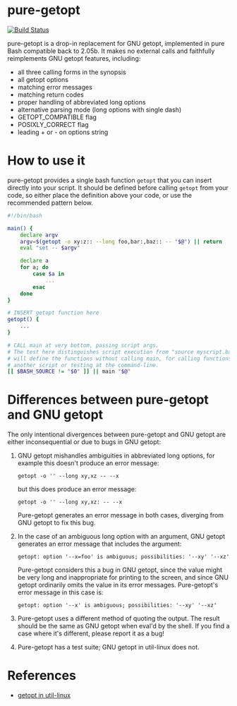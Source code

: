 # pure-getopt

[![Build Status](https://secure.travis-ci.org/agriffis/pure-getopt.png?branch=master)](http://travis-ci.org/agriffis/pure-getopt)

pure-getopt is a drop-in replacement for GNU getopt, implemented in pure
Bash compatible back to 2.05b. It makes no external calls and faithfully
reimplements GNU getopt features, including:

 * all three calling forms in the synopsis
 * all getopt options
 * matching error messages
 * matching return codes
 * proper handling of abbreviated long options
 * alternative parsing mode (long options with single dash)
 * GETOPT_COMPATIBLE flag
 * POSIXLY_CORRECT flag
 * leading + or - on options string

# How to use it

pure-getopt provides a single bash function `getopt` that you can insert
directly into your script. It should be defined before calling `getopt` from
your code, so either place the definition above your code, or use the
recommended pattern below.

```bash
#!/bin/bash

main() {
    declare argv
    argv=$(getopt -o xy:z:: --long foo,bar:,baz:: -- "$@") || return
    eval "set -- $argv"

    declare a
    for a; do
        case $a in
            ...
        esac
    done
}

# INSERT getopt function here
getopt() {
    ...
}

# CALL main at very bottom, passing script args.
# The test here distinguishes script execution from "source myscript.bash" which
# will define the functions without calling main, for calling functions from
# another script or testing at the command-line.
[[ $BASH_SOURCE != "$0" ]] || main "$@"
```

# Differences between pure-getopt and GNU getopt

The only intentional divergences between pure-getopt and GNU getopt are
either inconsequential or due to bugs in GNU getopt:

 1. GNU getopt mishandles ambiguities in abbreviated long options, for
    example this doesn't produce an error message:
    
        getopt -o '' --long xy,xz -- --x

    but this does produce an error message:

        getopt -o '' --long xy,xz: -- --x

    Pure-getopt generates an error message in both cases, diverging from
    GNU getopt to fix this bug.

 2. In the case of an ambiguous long option with an argument, GNU getopt
    generates an error message that includes the argument:

        getopt: option '--x=foo' is ambiguous; possibilities: '--xy' '--xz'

    Pure-getopt considers this a bug in GNU getopt, since the value might
    be very long and inappropriate for printing to the screen, and since
    GNU getopt ordinarily omits the value in its error messages.
    Pure-getopt's error message in this case is:

        getopt: option '--x' is ambiguous; possibilities: '--xy' '--xz'

 3. Pure-getopt uses a different method of quoting the output. The result
    should be the same as GNU getopt when eval'd by the shell. If you find
    a case where it's different, please report it as a bug!

 4. Pure-getopt has a test suite; GNU getopt in util-linux does not.

# References

 * [getopt in util-linux](http://software.frodo.looijaard.name/getopt/)
